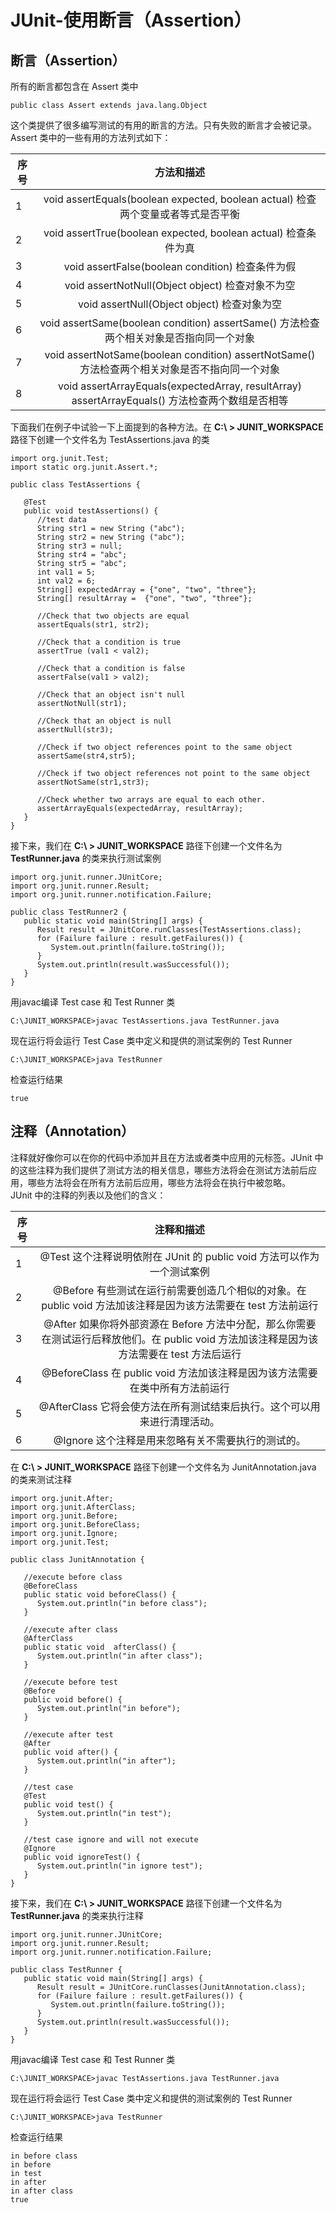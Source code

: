 # JUnit-使用断言（Assertion） #
## 断言（Assertion） ##
所有的断言都包含在 Assert 类中  
```
public class Assert extends java.lang.Object
```  
这个类提供了很多编写测试的有用的断言的方法。只有失败的断言才会被记录。Assert 类中的一些有用的方法列式如下：  

|序号   | 方法和描述         |
|---------|:------------:|  
|1|void assertEquals(boolean expected, boolean actual) 检查两个变量或者等式是否平衡 |  
|2|void assertTrue(boolean expected, boolean actual) 检查条件为真|
|3|void assertFalse(boolean condition) 检查条件为假|
|4|void assertNotNull(Object object) 检查对象不为空|
|5|void assertNull(Object object) 检查对象为空|
|6|void assertSame(boolean condition) assertSame() 方法检查两个相关对象是否指向同一个对象|
|7|void assertNotSame(boolean condition) assertNotSame() 方法检查两个相关对象是否不指向同一个对象|
|8|void assertArrayEquals(expectedArray, resultArray) assertArrayEquals() 方法检查两个数组是否相等|
下面我们在例子中试验一下上面提到的各种方法。在 **C:\ > JUNIT_WORKSPACE** 路径下创建一个文件名为 TestAssertions.java 的类  
```
import org.junit.Test;
import static org.junit.Assert.*;

public class TestAssertions {

   @Test
   public void testAssertions() {
      //test data
      String str1 = new String ("abc");
      String str2 = new String ("abc");
      String str3 = null;
      String str4 = "abc";
      String str5 = "abc";
      int val1 = 5;
      int val2 = 6;
      String[] expectedArray = {"one", "two", "three"};
      String[] resultArray =  {"one", "two", "three"};

      //Check that two objects are equal
      assertEquals(str1, str2);

      //Check that a condition is true
      assertTrue (val1 < val2);

      //Check that a condition is false
      assertFalse(val1 > val2);

      //Check that an object isn't null
      assertNotNull(str1);

      //Check that an object is null
      assertNull(str3);

      //Check if two object references point to the same object
      assertSame(str4,str5);

      //Check if two object references not point to the same object
      assertNotSame(str1,str3);

      //Check whether two arrays are equal to each other.
      assertArrayEquals(expectedArray, resultArray);
   }
}
```  
接下来，我们在 **C:\ > JUNIT_WORKSPACE** 路径下创建一个文件名为 **TestRunner.java** 的类来执行测试案例  
```
import org.junit.runner.JUnitCore;
import org.junit.runner.Result;
import org.junit.runner.notification.Failure;

public class TestRunner2 {
   public static void main(String[] args) {
      Result result = JUnitCore.runClasses(TestAssertions.class);
      for (Failure failure : result.getFailures()) {
         System.out.println(failure.toString());
      }
      System.out.println(result.wasSuccessful());
   }
} 
```  
用javac编译 Test case 和 Test Runner 类  
```
C:\JUNIT_WORKSPACE>javac TestAssertions.java TestRunner.java

```  
现在运行将会运行 Test Case 类中定义和提供的测试案例的 Test Runner  
```
C:\JUNIT_WORKSPACE>java TestRunner
```  
检查运行结果  
```
true
```  
## 注释（Annotation） ##
注释就好像你可以在你的代码中添加并且在方法或者类中应用的元标签。JUnit 中的这些注释为我们提供了测试方法的相关信息，哪些方法将会在测试方法前后应用，哪些方法将会在所有方法前后应用，哪些方法将会在执行中被忽略。  
JUnit 中的注释的列表以及他们的含义：

|序号   | 注释和描述         |
|---------|:------------:|  
|1|@Test 这个注释说明依附在 JUnit 的 public void 方法可以作为一个测试案例|  
|2|@Before 有些测试在运行前需要创造几个相似的对象。在 public void 方法加该注释是因为该方法需要在 test 方法前运行|
|3|@After 如果你将外部资源在 Before 方法中分配，那么你需要在测试运行后释放他们。在 public void 方法加该注释是因为该方法需要在 test 方法后运行|
|4|@BeforeClass 在 public void 方法加该注释是因为该方法需要在类中所有方法前运行|
|5|@AfterClass 它将会使方法在所有测试结束后执行。这个可以用来进行清理活动。|
|6|@Ignore 这个注释是用来忽略有关不需要执行的测试的。|  
在 **C:\ > JUNIT_WORKSPACE** 路径下创建一个文件名为 JunitAnnotation.java 的类来测试注释  
```
import org.junit.After;
import org.junit.AfterClass;
import org.junit.Before;
import org.junit.BeforeClass;
import org.junit.Ignore;
import org.junit.Test;

public class JunitAnnotation {
	
   //execute before class
   @BeforeClass
   public static void beforeClass() {
      System.out.println("in before class");
   }

   //execute after class
   @AfterClass
   public static void  afterClass() {
      System.out.println("in after class");
   }

   //execute before test
   @Before
   public void before() {
      System.out.println("in before");
   }
	
   //execute after test
   @After
   public void after() {
      System.out.println("in after");
   }
	
   //test case
   @Test
   public void test() {
      System.out.println("in test");
   }
	
   //test case ignore and will not execute
   @Ignore
   public void ignoreTest() {
      System.out.println("in ignore test");
   }
}
```    
接下来，我们在 **C:\ > JUNIT_WORKSPACE** 路径下创建一个文件名为 **TestRunner.java** 的类来执行注释  
```
import org.junit.runner.JUnitCore;
import org.junit.runner.Result;
import org.junit.runner.notification.Failure;

public class TestRunner {
   public static void main(String[] args) {
      Result result = JUnitCore.runClasses(JunitAnnotation.class);
      for (Failure failure : result.getFailures()) {
         System.out.println(failure.toString());
      }
      System.out.println(result.wasSuccessful());
   }
} 
```  
用javac编译 Test case 和 Test Runner 类  
```
C:\JUNIT_WORKSPACE>javac TestAssertions.java TestRunner.java

```  
现在运行将会运行 Test Case 类中定义和提供的测试案例的 Test Runner  
```
C:\JUNIT_WORKSPACE>java TestRunner
```  
检查运行结果  
```
in before class
in before
in test
in after
in after class
true
```  
